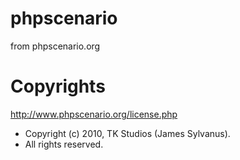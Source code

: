 # phpscenario
from phpscenario.org

# Copyrights

http://www.phpscenario.org/license.php

* Copyright (c) 2010, TK Studios (James Sylvanus).
* All rights reserved.
